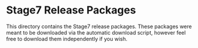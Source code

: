 Stage7 Release Packages
=====
This directory contains the Stage7 release packages. These packages were meant to be downloaded via the automatic download script, however feel free to download them independently if you wish.